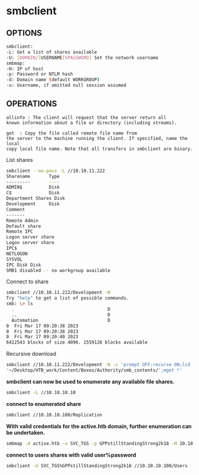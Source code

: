 # smbclient

## OPTIONS <a href="#options" id="options"></a>

```bash
smbclient:
-L: Get a list of shares available
-U: [DOMAIN/]USERNAME[%PASSWORD] Set the network username
smbmap:
-H: IP of host
-p: Password or NTLM hash
-d: Domain name (default WORKGROUP)
-u: Username, if omitted null session assumed
```

## OPERATIONS

<pre class="language-bash"><code class="lang-bash">allinfo <FILE>: The client will request that the server return all 
known information about a file or directory (including streams).

get <REMOTE FILE> <LOCAL FILE>: Copy the file called remote file name from 
the server to the machine running the client. If specified, name the local 
copy local file name. Note that all transfers in smbclient are binary.
</code></pre>



List shares

```bash
smbclient --no-pass -L //10.10.11.222
Sharename       Type
---------       ----
ADMIN$          Disk
C$              Disk
Department Shares Disk
Development     Disk
Comment
-------
Remote Admin
Default share
Remote IPC
Logon server share
Logon server share
IPC$
NETLOGON
SYSVOL
IPC Disk Disk
SMB1 disabled -- no workgroup available
```

Connect to share

```bash
smbclient //10.10.11.222/Development -N
Try "help" to get a list of possible commands.
smb: \> ls
  .                                   D
  ..                                  D
  Automation                          D
0  Fri Mar 17 09:20:38 2023
0  Fri Mar 17 09:20:38 2023
0  Fri Mar 17 09:20:40 2023
6412543 blocks of size 4096. 1559126 blocks available
```

Recursive download

```bash
smbclient //10.10.11.222/Development -N -c 'prompt OFF;recurse ON;lcd
'~/Desktop/HTB_work/Content/Boxes/Authority/smb_contents/';mget *'
```

**smbclient can now be used to enumerate any available file shares.**

```bash
smbclient -L //10.10.10.10
```

**connect to enumerated share**

```bash
smbclient //10.10.10.100/Replication
```

**With valid credentials for the active.htb domain, further enumeration can be undertaken.**

```bash
smbmap -d active.htb -u SVC_TGS -p GPPstillStandingStrong2k18 -H 10.10.10.100
```

**connect to users shares with valid user%password**

```bash
smbclient -U SVC_TGS%GPPstillStandingStrong2k18 //10.10.10.100/Users
```
